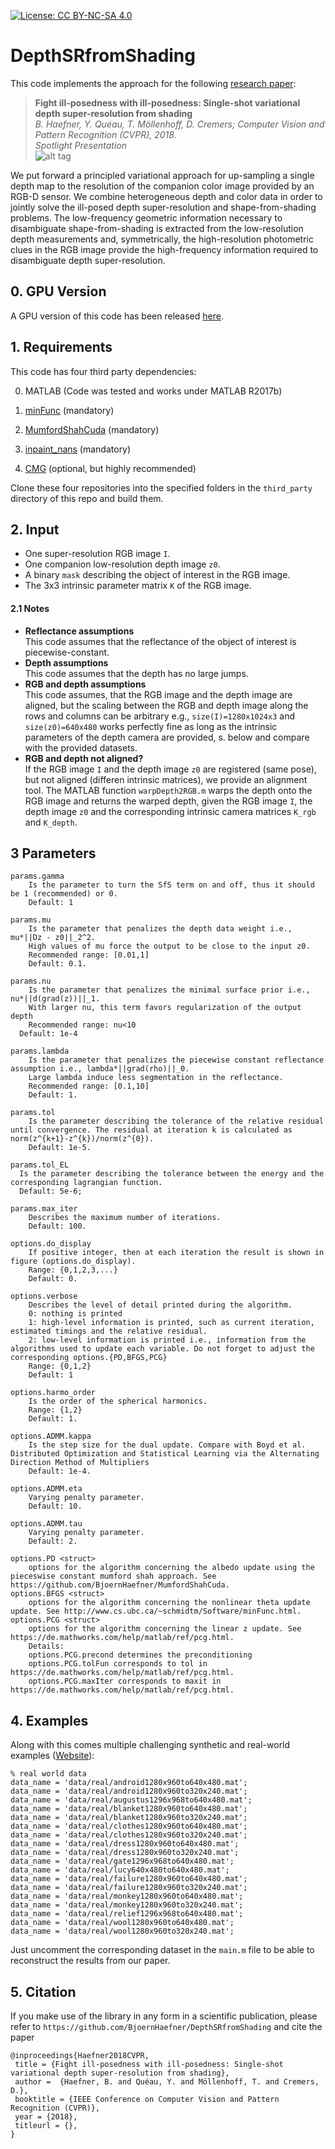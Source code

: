 [![License: CC BY-NC-SA 4.0](https://img.shields.io/badge/License-CC_BY--NC--SA_4.0-lightgrey.svg)](https://creativecommons.org/licenses/by-nc-sa/4.0/)
# DepthSRfromShading
This code implements the approach for the following [research paper](https://vision.in.tum.de/_media/spezial/bib/haefner2018cvpr.pdf):

> **Fight ill-posedness with ill-posedness: Single-shot variational depth super-resolution from shading**  
> *B. Haefner, Y. Quéau, T. Möllenhoff, D. Cremers; Computer Vision and Pattern Recognition (CVPR), 2018.*  
> *Spotlight Presentation*  
![alt tag](https://vision.in.tum.de/_media/spezial/bib/haefner2018cvpr.png)

We put forward a principled variational approach for up-sampling a single depth map to the resolution of the companion color image provided by an RGB-D sensor. We combine heterogeneous depth and color data in order to jointly solve the ill-posed depth super-resolution and shape-from-shading problems. The low-frequency geometric information necessary to disambiguate shape-from-shading is extracted from the low-resolution depth measurements and, symmetrically, the high-resolution photometric clues in the RGB image provide the high-frequency information required to disambiguate depth super-resolution.

## 0. GPU Version

A GPU version of this code has been released [here](https://github.com/fwindolf/sfs-sr-single).

## 1. Requirements

This code has four third party dependencies:

0) MATLAB (Code was tested and works under MATLAB R2017b)

1) [minFunc](http://www.cs.ubc.ca/~schmidtm/Software/minFunc.html) (mandatory)

2) [MumfordShahCuda](https://github.com/BjoernHaefner/MumfordShahCuda) (mandatory)

3) [inpaint_nans](https://de.mathworks.com/matlabcentral/mlc-downloads/downloads/submissions/4551/versions/2/download/zip) (mandatory)

4) [CMG](http://www.cs.cmu.edu/%7Ejkoutis/cmg.html) (optional, but highly recommended)

Clone these four repositories into the specified folders in the `third_party` directory of this repo and build them.



## 2. Input

- One super-resolution RGB image `I`.
- One companion low-resolution depth image `z0`.
- A binary `mask` describing the object of interest in the RGB image.
- The 3x3 intrinsic parameter matrix `K` of the RGB image.

#### 2.1 Notes

- **Reflectance assumptions**  
This code assumes that the reflectance of the object of interest is piecewise-constant.
- **Depth assumptions**  
This code assumes that the depth has no large jumps.
- **RGB and depth assumptions**  
This code assumes, that the RGB image and the depth image are aligned, but the scaling between the RGB and depth image along the rows and columns can be arbitrary e.g., `size(I)=1280x1024x3` and `size(z0)=640x480` works perfectly fine as long as the intrinsic parameters of the depth camera are provided, s. below and compare with the provided datasets.
- **RGB and depth not aligned?**  
If the RGB image `I` and the depth image `z0` are registered (same pose), but not aligned (differen intrinsic matrices), we provide an alignment tool. The MATLAB function `warpDepth2RGB.m` warps the depth onto the RGB image and returns the warped depth, given the RGB image `I`, the depth image `z0` and the corresponding intrinsic camera matrices `K_rgb` and `K_depth`.




## 3 Parameters
```
params.gamma 
	Is the parameter to turn the SfS term on and off, thus it should be 1 (recommended) or 0.
	Default: 1
	
params.mu
	Is the parameter that penalizes the depth data weight i.e., mu*||Dz - z0||_2^2.
	High values of mu force the output to be close to the input z0.
	Recommended range: [0.01,1]
	Default: 0.1.
	
params.nu
	Is the parameter that penalizes the minimal surface prior i.e., nu*||d(grad(z))||_1.
	With larger nu, this term favors regularization of the output depth
	Recommended range: nu<10
  Default: 1e-4
	
params.lambda
	Is the parameter that penalizes the piecewise constant reflectance assumption i.e., lambda*||grad(rho)||_0.
	Large lambda induce less segmentation in the reflectance.
	Recommended range: [0.1,10]
	Default: 1.

params.tol
	Is the parameter describing the tolerance of the relative residual until convergence. The residual at iteration k is calculated as norm(z^{k+1}-z^{k})/norm(z^{0}).
	Default: 1e-5.

params.tol_EL
  Is the parameter describing the tolerance between the energy and the corresponding lagrangian function.
  Default: 5e-6;

params.max_iter
	Describes the maximum number of iterations.
	Default: 100.

options.do_display
	If positive integer, then at each iteration the result is shown in figure (options.do_display).
	Range: {0,1,2,3,...}
	Default: 0.

options.verbose
	Describes the level of detail printed during the algorithm.
	0: nothing is printed
	1: high-level information is printed, such as current iteration, estimated timings and the relative residual.
	2: low-level information is printed i.e., information from the algorithms used to update each variable. Do not forget to adjust the corresponding options.{PD,BFGS,PCG}
	Range: {0,1,2}
	Default: 1

options.harmo_order
	Is the order of the spherical harmonics.
	Range: {1,2}
	Default: 1.

options.ADMM.kappa
	Is the step size for the dual update. Compare with Boyd et al. Distributed Optimization and Statistical Learning via the Alternating Direction Method of Multipliers
	Default: 1e-4.

options.ADMM.eta
	Varying penalty parameter.
	Default: 10.

options.ADMM.tau
	Varying penalty parameter.
	Default: 2.

options.PD <struct>
	options for the algorithm concerning the albedo update using the pieceswise constant mumford shah approach. See https://github.com/BjoernHaefner/MumfordShahCuda.
options.BFGS <struct>
	options for the algorithm concerning the nonlinear theta update update. See http://www.cs.ubc.ca/~schmidtm/Software/minFunc.html.
options.PCG <struct>
	options for the algorithm concerning the linear z update. See https://de.mathworks.com/help/matlab/ref/pcg.html.
	Details:
	options.PCG.precond determines the preconditioning
	options.PCG.tolFun corresponds to tol in https://de.mathworks.com/help/matlab/ref/pcg.html.
	options.PCG.maxIter corresponds to maxit in https://de.mathworks.com/help/matlab/ref/pcg.html.
```
## 4. Examples
Along with this comes multiple challenging synthetic and real-world examples ([Website](https://vision.in.tum.de/data/datasets/photometricdepthsr)):

```
% real world data
data_name = 'data/real/android1280x960to640x480.mat';
data_name = 'data/real/android1280x960to320x240.mat';
data_name = 'data/real/augustus1296x968to640x480.mat';
data_name = 'data/real/blanket1280x960to640x480.mat';
data_name = 'data/real/blanket1280x960to320x240.mat';
data_name = 'data/real/clothes1280x960to640x480.mat';
data_name = 'data/real/clothes1280x960to320x240.mat';
data_name = 'data/real/dress1280x960to640x480.mat';
data_name = 'data/real/dress1280x960to320x240.mat';
data_name = 'data/real/gate1296x968to640x480.mat';
data_name = 'data/real/lucy640x480to640x480.mat';
data_name = 'data/real/failure1280x960to640x480.mat';
data_name = 'data/real/failure1280x960to320x240.mat';
data_name = 'data/real/monkey1280x960to640x480.mat';
data_name = 'data/real/monkey1280x960to320x240.mat';
data_name = 'data/real/relief1296x968to640x480.mat';
data_name = 'data/real/wool1280x960to640x480.mat';
data_name = 'data/real/wool1280x960to320x240.mat';
```
Just uncomment the corresponding dataset in the `main.m` file to  be able to reconstruct the results from our paper.

## 5. Citation
If you make use of the library in any form in a scientific publication, please refer to `https://github.com/BjoernHaefner/DepthSRfromShading` and cite the paper

```
@inproceedings{Haefner2018CVPR,
 title = {Fight ill-posedness with ill-posedness: Single-shot variational depth super-resolution from shading},
 author =  {Haefner, B. and Quéau, Y. and Möllenhoff, T. and Cremers, D.},
 booktitle = {IEEE Conference on Computer Vision and Pattern Recognition (CVPR)},
 year = {2018},
 titleurl = {},
}
```
